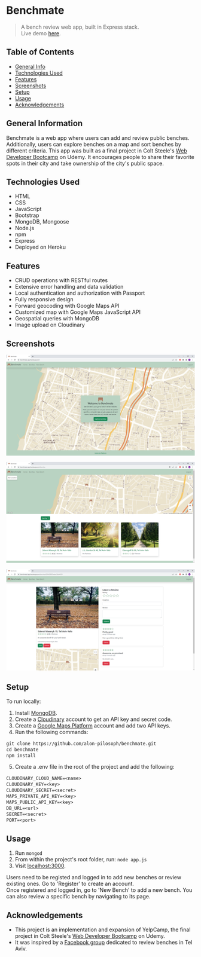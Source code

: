 # Benchmate
> A bench review web app, built in Express stack.  
> Live demo [here](https://benchmate-app.herokuapp.com/).

## Table of Contents
* [General Info](#general-information)
* [Technologies Used](#technologies-used)
* [Features](#features)
* [Screenshots](#screenshots)
* [Setup](#setup)
* [Usage](#usage)
* [Acknowledgements](#acknowledgements)


## General Information
Benchmate is a web app where users can add and review public benches. Additionally, users can explore benches on a map and sort benches by different criteria. This app was built as a final project in Colt Steele's [Web Developer Bootcamp](https://www.udemy.com/course/the-web-developer-bootcamp/) on Udemy. It encourages people to share their favorite spots in their city and take ownership of the city's public space.


## Technologies Used
- HTML
- CSS
- JavaScript
- Bootstrap
- MongoDB, Mongoose
- Node.js
- npm
- Express
- Deployed on Heroku


## Features
- CRUD operations with RESTful routes
- Extensive error handling and data validation
- Local authentication and authorization with Passport
- Fully responsive design
- Forward geocoding with Google Maps API
- Customized map with Google Maps JavaScript API
- Geospatial queries with MongoDB
- Image upload on Cloudinary


## Screenshots
<p align="center">
  <img src="screenshots/benchmate_home.png" alt="Home Page"/>
</p>
<p align="center">
  <img src="screenshots/benchmate_index.png" alt="Bench Index Page"/>
</p>
<p align="center">
  <img src="screenshots/benchmate_show.png" alt="Bench Show Page"/>
</p>


## Setup
To run locally:
1. Install [MongoDB](https://www.mongodb.com/).
2. Create a [Cloudinary](https://cloudinary.com/) account to get an API key and secret code.
3. Create a [Google Maps Platform](https://mapsplatform.google.com/) account and add two API keys.
4. Run the following commands:
```
git clone https://github.com/alon-pilosoph/benchmate.git
cd benchmate
npm install
```
5. Create a .env file in the root of the project and add the following:  
```
CLOUDINARY_CLOUD_NAME=<name>
CLOUDINARY_KEY=<key>
CLOUDINARY_SECRET=<secret>
MAPS_PRIVATE_API_KEY=<key>
MAPS_PUBLIC_API_KEY=<key>
DB_URL=<url>
SECRET=<secret>
PORT=<port>
```


## Usage
1. Run ```mongod```
2. From within the project's root folder, run: ```node app.js```
3. Visit [localhost:3000](http://localhost:3000/).

Users need to be registed and logged in to add new benches or review existing ones. Go to 'Register' to create an account.\
Once registered and logged in, go to 'New Bench' to add a new bench. You can also review a specific bench by navigating to its page.


## Acknowledgements
- This project is an implementation and expansion of YelpCamp, the final project in Colt Steele's [Web Developer Bootcamp](https://www.udemy.com/course/the-web-developer-bootcamp/) on Udemy.
- It was inspired by a [Facebook group](https://www.facebook.com/tlvbench/) dedicated to review benches in Tel Aviv.
